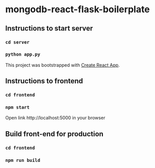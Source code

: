 # mongodb-react-flask-boilerplate

## Instructions to start server

### `cd server`
### `python app.py`

This project was bootstrapped with [Create React App](https://github.com/facebook/create-react-app).

## Instructions to frontend

### `cd frontend`
### `npm start`

Open link http://localhost:5000 in your browser

## Build front-end for production

### `cd frontend`
### `npm run build`